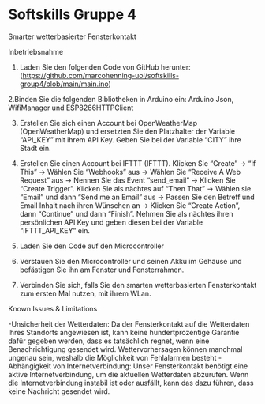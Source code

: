 # Softskills Gruppe 4
Smarter wetterbasierter Fensterkontakt

Inbetriebsnahme

1. Laden Sie den folgenden Code von GitHub herunter:
(https://github.com/marcohenning-uol/softskills-group4/blob/main/main.ino)

2.Binden Sie die folgenden Bibliotheken in Arduino ein: Arduino Json, WifiManager und ESP8266HTTPClient

3. Erstellen Sie sich einen Account bei OpenWeatherMap (OpenWeatherMap) und ersetzten Sie den Platzhalter der Variable “API_KEY” mit ihrem API Key. Geben Sie bei der Variable “CITY” ihre Stadt ein.

4. Erstellen Sie einen Account bei IFTTT (IFTTT).
Klicken Sie “Create” -> “If This” -> Wählen Sie “Webhooks” aus -> Wählen Sie “Receive A Web Request” aus -> Nennen Sie das Event “send_email” -> Klicken Sie “Create Trigger”.
Klicken Sie als nächtes auf “Then That” -> Wählen sie “Email” und dann “Send me an Email” aus -> Passen Sie den Betreff und Email Inhalt nach ihren Wünschen an -> Klicken Sie “Create Action”, dann “Continue” und dann “Finish”.
Nehmen Sie als nächtes ihren persönlichen API Key und geben diesen bei der Variable “IFTTT_API_KEY” ein.

5. Laden Sie den Code auf den Microcontroller

6. Verstauen Sie den Microcontroller und seinen Akku im Gehäuse und befästigen Sie ihn am Fenster und Fensterrahmen.

7. Verbinden Sie sich, falls Sie den smarten wetterbasierten Fensterkontakt zum ersten Mal nutzen, mit ihrem WLan.


Known Issues & Limitations

-Unsicherheit der Wetterdaten: Da der Fensterkontakt auf die Wetterdaten Ihres Standorts angewiesen ist, kann keine hundertprozentige Garantie dafür gegeben werden, dass es tatsächlich regnet, wenn eine Benachrichtigung gesendet wird. Wettervorhersagen können manchmal ungenau sein, weshalb die Möglichkeit von Fehlalarmen besteht
-Abhängigkeit von Internetverbindung: Unser Fensterkontakt benötigt eine aktive Internetverbindung, um die aktuellen Wetterdaten abzurufen. Wenn die Internetverbindung instabil ist oder ausfällt, kann das dazu führen, dass keine Nachricht gesendet wird.
